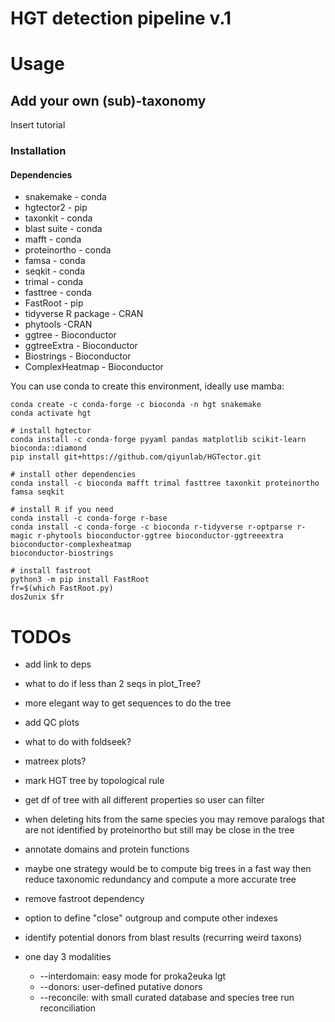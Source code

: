 # HGT detection pipeline v.1

# Usage

## Add your own (sub)-taxonomy

Insert tutorial

### Installation

#### Dependencies

* snakemake - conda
* hgtector2 - pip
* taxonkit - conda
* blast suite - conda
* mafft - conda
* proteinortho - conda
* famsa - conda
* seqkit - conda
* trimal - conda
* fasttree - conda
* FastRoot - pip
* tidyverse R package - CRAN
* phytools -CRAN
* ggtree - Bioconductor
* ggtreeExtra - Bioconductor
* Biostrings - Bioconductor
* ComplexHeatmap - Bioconductor

You can use conda to create this environment, ideally use mamba:

```
conda create -c conda-forge -c bioconda -n hgt snakemake
conda activate hgt

# install hgtector
conda install -c conda-forge pyyaml pandas matplotlib scikit-learn bioconda::diamond
pip install git+https://github.com/qiyunlab/HGTector.git

# install other dependencies
conda install -c bioconda mafft trimal fasttree taxonkit proteinortho famsa seqkit

# install R if you need
conda install -c conda-forge r-base
conda install -c conda-forge -c bioconda r-tidyverse r-optparse r-magic r-phytools bioconductor-ggtree bioconductor-ggtreeextra bioconductor-complexheatmap 
bioconductor-biostrings

# install fastroot
python3 -m pip install FastRoot
fr=$(which FastRoot.py)
dos2unix $fr
```


# TODOs

* add link to deps
* what to do if less than 2 seqs in plot_Tree?
* more elegant way to get sequences to do the tree 
* add QC plots
* what to do with foldseek?
* matreex plots?
* mark HGT tree by topological rule
* get df of tree with all different properties so user can filter
* when deleting hits from the same species you may remove paralogs that are not identified by proteinortho but still may be close in the tree
* annotate domains and protein functions
* maybe one strategy would be to compute big trees in a fast way then reduce taxonomic redundancy and compute a more accurate tree
* remove fastroot dependency

* option to define "close" outgroup and compute other indexes
* identify potential donors from blast results (recurring weird taxons)
* one day 3 modalities
    * --interdomain: easy mode for proka2euka lgt
    * --donors: user-defined putative donors
    * --reconcile: with small curated database and species tree run reconciliation
